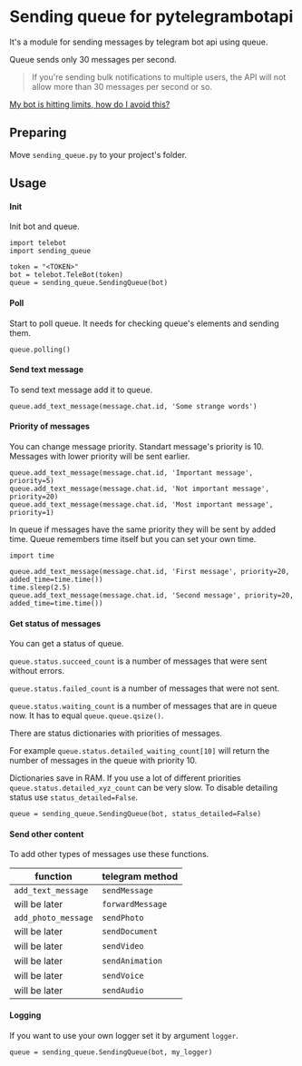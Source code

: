 Sending queue for pytelegrambotapi
==================================

It's a module for sending messages by telegram bot api using queue.

Queue sends only 30 messages per second.

> If you're sending bulk notifications to multiple users, the API will not allow more than 30 messages per second or so.

[My bot is hitting limits, how do I avoid this?](https://core.telegram.org/bots/faq#my-bot-is-hitting-limits-how-do-i-avoid-this)

Preparing
---------

Move `sending_queue.py` to your project's folder.


Usage
-----

#### Init
Init bot and queue.
```python3
import telebot
import sending_queue

token = "<TOKEN>"
bot = telebot.TeleBot(token)
queue = sending_queue.SendingQueue(bot)
```

#### Poll
Start to poll queue. It needs for checking queue's elements and sending them.
```python3
queue.polling()
```

#### Send text message
To send text message add it to queue.
```python3
queue.add_text_message(message.chat.id, 'Some strange words')
```

#### Priority of messages
You can change message priority.
Standart message's priority is 10.
Messages with lower priority will be sent earlier.

```python3
queue.add_text_message(message.chat.id, 'Important message', priority=5)
queue.add_text_message(message.chat.id, 'Not important message', priority=20)
queue.add_text_message(message.chat.id, 'Most important message', priority=1)
```

In queue if messages have the same priority they will be sent by added time.
Queue remembers time itself but you can set your own time.

```python3
import time

queue.add_text_message(message.chat.id, 'First message', priority=20, added_time=time.time())
time.sleep(2.5)
queue.add_text_message(message.chat.id, 'Second message', priority=20, added_time=time.time())
```

#### Get status of messages

You can get a status of queue.

`queue.status.succeed_count` is a number of messages that were sent without errors.

`queue.status.failed_count` is a number of messages that were not sent.

`queue.status.waiting_count` is a number of messages that are in queue now. It has to equal `queue.queue.qsize()`.


There are status dictionaries with priorities of messages.

For example `queue.status.detailed_waiting_count[10]` will return the number of messages in the queue with priority 10.

Dictionaries save in RAM.
If you use a lot of different priorities `queue.status.detailed_xyz_count` can be very slow.
To disable detailing status use `status_detailed=False`.

```python3
queue = sending_queue.SendingQueue(bot, status_detailed=False)
```

#### Send other content

To add other types of messages use these functions.

| function            | telegram method |
|---------------------|-----------------|
| `add_text_message`  | `sendMessage`     |
| will be later       | `forwardMessage`  |
| `add_photo_message` | `sendPhoto`       |
| will be later       | `sendDocument`    |
| will be later       | `sendVideo`       |
| will be later       | `sendAnimation`   |
| will be later       | `sendVoice`       |
| will be later       | `sendAudio`       |

#### Logging

If you want to use your own logger set it by argument `logger`.
```python3
queue = sending_queue.SendingQueue(bot, my_logger)
```
